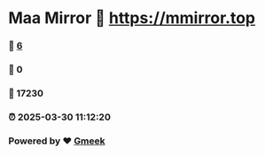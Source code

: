 # Maa Mirror :link: https://mmirror.top 
### :page_facing_up: [6](https://mmirror.top/tag.html) 
### :speech_balloon: 0 
### :hibiscus: 17230 
### :alarm_clock: 2025-03-30 11:12:20 
### Powered by :heart: [Gmeek](https://github.com/Meekdai/Gmeek)
